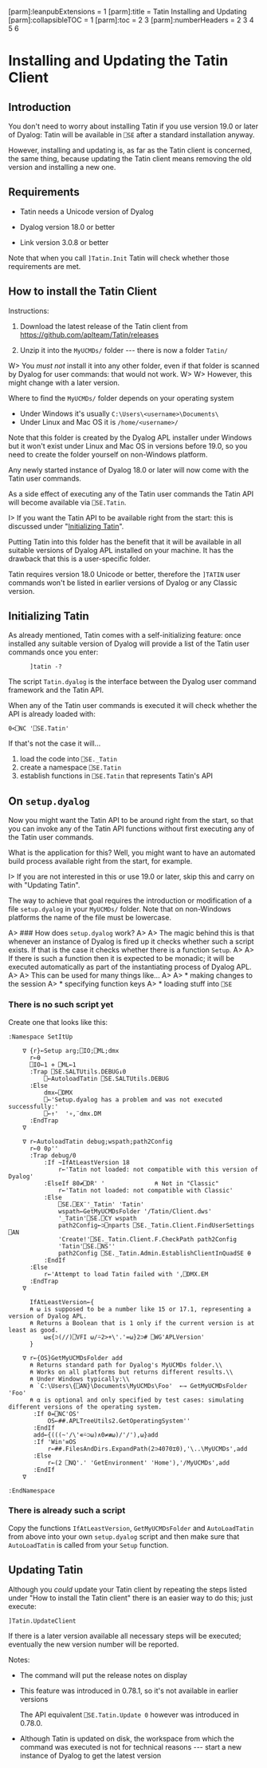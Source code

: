 [parm]:leanpubExtensions = 1
[parm]:title             = Tatin Installing and Updating
[parm]:collapsibleTOC    = 1
[parm]:toc               = 2 3
[parm]:numberHeaders     = 2 3 4 5 6


# Installing and Updating the Tatin Client

## Introduction

You don't need to worry about installing Tatin if you use version 19.0 or later of Dyalog: Tatin will be available in `⎕SE` after a standard installation anyway.

However, installing and updating is, as far as the Tatin client is concerned, the same thing, because updating the Tatin client means removing the old version and installing a new one.

## Requirements

* Tatin needs a Unicode version of Dyalog

* Dyalog version 18.0 or better

* Link version 3.0.8 or better

Note that when you call `]Tatin.Init` Tatin will check whether those requirements are met.

## How to install the Tatin Client

Instructions:

1. Download the latest release of the Tatin client from <https://github.com/aplteam/Tatin/releases>

2. Unzip it into the `MyUCMDs/` folder --- there is now a folder `Tatin/`

W> You _must not_ install it into any other folder, even if that folder is scanned by Dyalog for user commands: that would not work.
W>
W> However, this might change with a later version.

Where to find the `MyUCMDs/` folder depends on your operating system

* Under Windows it's usually `C:\Users\<username>\Documents\`
* Under Linux and Mac OS it is `/home/<username>/`

Note that this folder is created by the Dyalog APL installer under Windows but it won't exist under Linux and Mac OS in versions before 19.0, so you need to create the folder yourself on non-Windows platform.

Any newly started instance of Dyalog 18.0 or later will now come with the Tatin user commands.

As a side effect of executing any of the Tatin user commands the Tatin API will become available via `⎕SE.Tatin`.

I> If you want the Tatin API to be available right from the start: this is discussed under "[Initializing Tatin](#)".

Putting Tatin into this folder has the benefit that it will be available in all suitable versions of Dyalog APL installed on your machine. It has the drawback that this is a user-specific folder.

Tatin requires version 18.0 Unicode or better, therefore the `]TATIN` user commands won't be listed in earlier versions of Dyalog or any Classic version.


## Initializing Tatin

As already mentioned, Tatin comes with a self-initializing feature: once installed any suitable version of Dyalog will provide a list of the Tatin user commands once you enter:

```
      ]tatin -?
```

The script `Tatin.dyalog` is the interface between the Dyalog user command framework and the Tatin API.

When any of the Tatin user commands is executed it will check whether the API is already loaded with:

```
0<⎕NC '⎕SE.Tatin'
```

If that's not the case it will...

  1. load the code into `⎕SE._Tatin`
  2. create a namespace `⎕SE.Tatin` 
  3. establish functions in `⎕SE.Tatin` that represents Tatin's API


## On `setup.dyalog`

Now you might want the Tatin API to be around right from the start, so that you can invoke any of the Tatin API functions without first executing any of the Tatin user commands. 

What is the application for this? Well, you might want to have an automated build process available right from the start, for example.

I> If you are not interested in this or use 19.0 or later, skip this and carry on with "Updating Tatin".


The way to achieve that goal requires the introduction or modification of a file `setup.dyalog` in your `MyUCMDs/` folder. Note that on non-Windows platforms the name of the file must be lowercase.

A> ### How does `setup.dyalog` work?
A>
A> The magic behind this is that whenever an instance of Dyalog is fired up it checks whether such a script exists. If that is the case it checks whether there is a function `Setup`. 
A>
A> If there is such a function then it is expected to be monadic; it will be executed automatically as part of the instantiating process of Dyalog APL.
A>
A> This can be used for many things like...
A>
A> * making changes to the session
A> * specifying function keys 
A> * loading stuff into `⎕SE`

### There is no such script yet

Create one that looks like this:

```
:Namespace SetItUp

    ∇ {r}←Setup arg;⎕IO;⎕ML;dmx
      r←⍬
      ⎕IO←1 ⋄ ⎕ML←1
      :Trap ⎕SE.SALTUtils.DEBUG↓0
          ⎕←AutoloadTatin ⎕SE.SALTUtils.DEBUG
      :Else
          dmx←⎕DMX
          ⎕←'Setup.dyalog has a problem and was not executed successfully:'
          ⎕←↑'  '∘,¨dmx.DM
      :EndTrap
    ∇

    ∇ r←AutoloadTatin debug;wspath;path2Config
      r←0 0⍴''
      :Trap debug/0
          :If ~IfAtLeastVersion 18
              r←'Tatin not loaded: not compatible with this version of Dyalog'
          :ElseIf 80≠⎕DR' '              ⍝ Not in "Classic"
              r←'Tatin not loaded: not compatible with Classic'
          :Else
              ⎕SE.⎕EX¨'_Tatin' 'Tatin'
              wspath←GetMyUCMDsFolder '/Tatin/Client.dws'
              '_Tatin'⎕SE.⎕CY wspath
              path2Config←⊃⎕nparts ⎕SE._Tatin.Client.FindUserSettings ⎕AN
              'Create!'⎕SE._Tatin.Client.F.CheckPath path2Config
              'Tatin'⎕SE.⎕NS''
              path2Config ⎕SE._Tatin.Admin.EstablishClientInQuadSE ⍬
          :EndIf
      :Else
          r←'Attempt to load Tatin failed with ',⎕DMX.EM
      :EndTrap
    ∇

      IfAtLeastVersion←{
      ⍝ ⍵ is supposed to be a number like 15 or 17.1, representing a version of Dyalog APL.
      ⍝ Returns a Boolean that is 1 only if the current version is at least as good.
          ⍵≤{⊃(//)⎕VFI ⍵/⍨2>+\'.'=⍵}2⊃# ⎕WG'APLVersion'
      }

    ∇ r←{OS}GetMyUCMDsFolder add
      ⍝ Returns standard path for Dyalog's MyUCMDs folder.\\
      ⍝ Works on all platforms but returns different results.\\
      ⍝ Under Windows typically:\\
      ⍝ `C:\Users\{⎕AN}\Documents\MyUCMDs\Foo'  ←→ GetMyUCMDsFolder 'Foo'
      ⍝ ⍺ is optional and only specified by test cases: simulating different versions of the operating system.
       :If 0=⎕NC'OS'
           OS←##.APLTreeUtils2.GetOperatingSystem''
       :EndIf
       add←{(((~'/\'∊⍨⊃⍵)∧0≠≢⍵)/'/'),⍵}add
       :If 'Win'≡OS
           r←##.FilesAndDirs.ExpandPath(2⊃4070⌶0),'\..\MyUCMDs',add
       :Else
           r←(2 ⎕NQ'.' 'GetEnvironment' 'Home'),'/MyUCMDs',add
       :EndIf
    ∇

:EndNamespace
```

### There is already such a script

Copy the functions `IfAtLeastVersion`, `GetMyUCMDsFolder` and `AutoLoadTatin` from above into your own `setup.dyalog` script and then make sure that `AutoLoadTatin` is called from your `Setup` function.


## Updating Tatin

Although you _could_ update your Tatin client by repeating the steps listed under "How to install the Tatin client" there is an easier way to do this; just execute:

```
]Tatin.UpdateClient
````

If there is a later version available all necessary steps will be executed; eventually the new version number will be reported.

Notes:

* The command will put the release notes on display

* This feature was introduced in 0.78.1, so it's not available in earlier versions

  The API equivalent `⎕SE.Tatin.Update 0` however was introduced in 0.78.0.

* Although Tatin is updated on disk, the workspace from which the command was executed is not for technical reasons --- start a new instance of Dyalog to get the latest version

